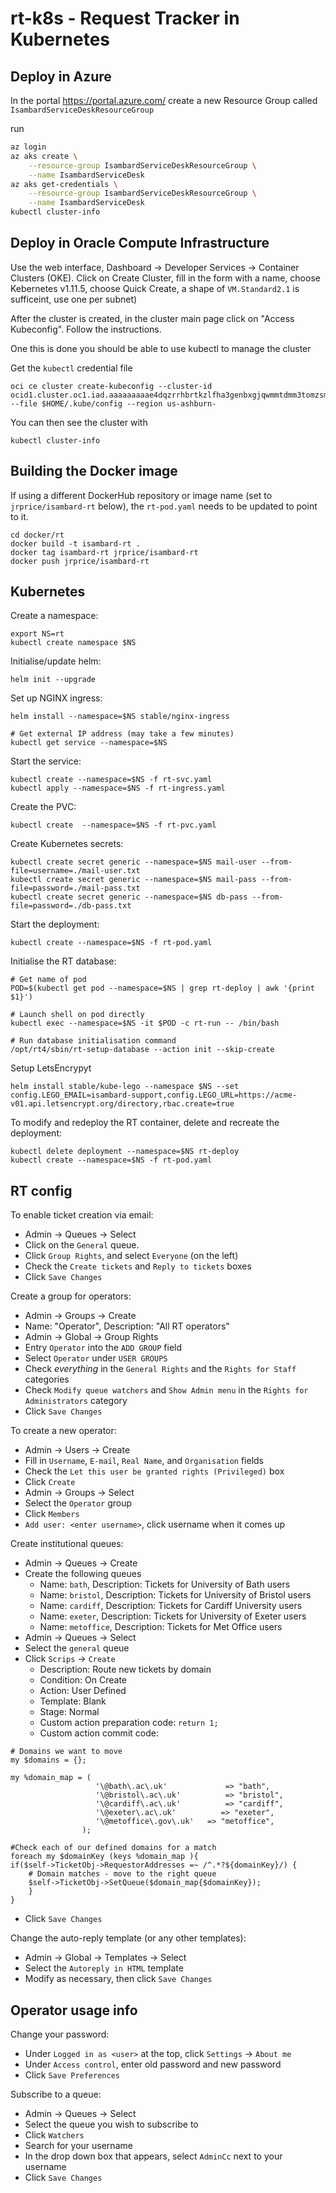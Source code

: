 # rt-k8s - Request Tracker in Kubernetes

## Deploy in Azure

In the portal https://portal.azure.com/ create a new Resource Group called
``IsambardServiceDeskResourceGroup``

run

```bash
az login
az aks create \
    --resource-group IsambardServiceDeskResourceGroup \
    --name IsambardServiceDesk
az aks get-credentials \
    --resource-group IsambardServiceDeskResourceGroup \
    --name IsambardServiceDesk
kubectl cluster-info
```

## Deploy in Oracle Compute Infrastructure

Use the web interface, Dashboard -> Developer Services -> Container Clusters
(OKE). Click on Create Cluster, fill in the form with a name, choose Kebernetes
v1.11.5, choose Quick Create, a shape of `VM.Standard2.1` is sufficeint, use
one per subnet)

After the cluster is created, in the cluster main page click on "Access Kubeconfig". Follow the instructions.

One this is done you should be able to use kubectl to manage the cluster

Get the `kubectl` credential file

```
oci ce cluster create-kubeconfig --cluster-id ocid1.cluster.oc1.iad.aaaaaaaaae4dqzrrhbrtkzlfha3genbxgjqwmmtdmm3tomzsmc2tsojsmy2w --file $HOME/.kube/config --region us-ashburn-
```

You can then see the cluster with

```
kubectl cluster-info
```

## Building the Docker image

If using a different DockerHub repository or image name (set to `jrprice/isambard-rt` below), the `rt-pod.yaml` needs to be updated to point to it.

    cd docker/rt
    docker build -t isambard-rt .
    docker tag isambard-rt jrprice/isambard-rt
    docker push jrprice/isambard-rt


## Kubernetes

Create a namespace:

    export NS=rt
    kubectl create namespace $NS

Initialise/update helm:

    helm init --upgrade

Set up NGINX ingress:

    helm install --namespace=$NS stable/nginx-ingress

    # Get external IP address (may take a few minutes)
    kubectl get service --namespace=$NS

Start the service:

    kubectl create --namespace=$NS -f rt-svc.yaml
    kubectl apply --namespace=$NS -f rt-ingress.yaml

Create the PVC:

    kubectl create  --namespace=$NS -f rt-pvc.yaml

Create Kubernetes secrets:

    kubectl create secret generic --namespace=$NS mail-user --from-file=username=./mail-user.txt
    kubectl create secret generic --namespace=$NS mail-pass --from-file=password=./mail-pass.txt
    kubectl create secret generic --namespace=$NS db-pass --from-file=password=./db-pass.txt

Start the deployment:

    kubectl create --namespace=$NS -f rt-pod.yaml

Initialise the RT database:

    # Get name of pod
    POD=$(kubectl get pod --namespace=$NS | grep rt-deploy | awk '{print $1}')

    # Launch shell on pod directly
    kubectl exec --namespace=$NS -it $POD -c rt-run -- /bin/bash

    # Run database initialisation command
    /opt/rt4/sbin/rt-setup-database --action init --skip-create

Setup LetsEncrypyt

    helm install stable/kube-lego --namespace $NS --set config.LEGO_EMAIL=isambard-support,config.LEGO_URL=https://acme-v01.api.letsencrypt.org/directory,rbac.create=true

To modify and redeploy the RT container, delete and recreate the deployment:

    kubectl delete deployment --namespace=$NS rt-deploy
    kubectl create --namespace=$NS -f rt-pod.yaml

## RT config

To enable ticket creation via email:
- Admin -> Queues -> Select
- Click on the `General` queue.
- Click `Group Rights`, and select `Everyone` (on the left)
- Check the `Create tickets` and `Reply to tickets` boxes
- Click `Save Changes`

Create a group for operators:
- Admin -> Groups -> Create
- Name: "Operator", Description: "All RT operators"
- Admin -> Global -> Group Rights
- Entry `Operator` into the `ADD GROUP` field
- Select `Operator` under `USER GROUPS`
- Check *everything* in the `General Rights` and the `Rights for Staff` categories
- Check `Modify queue watchers` and `Show Admin menu` in the `Rights for Administrators` category
- Click `Save Changes`

To create a new operator:
- Admin -> Users -> Create
- Fill in `Username`, `E-mail`, `Real Name`, and `Organisation` fields
- Check the `Let this user be granted rights (Privileged)` box
- Click `Create`
- Admin -> Groups -> Select
- Select the `Operator` group
- Click `Members`
- `Add user: <enter username>`, click username when it comes up

Create institutional queues:
- Admin -> Queues -> Create
- Create the following queues
  - Name: `bath`, Description: Tickets for University of Bath users
  - Name: `bristol`, Description: Tickets for University of Bristol users
  - Name: `cardiff`, Description: Tickets for Cardiff University users
  - Name: `exeter`, Description: Tickets for University of Exeter users
  - Name: `metoffice`, Description: Tickets for Met Office users
- Admin -> Queues -> Select
- Select the `general` queue
- Click `Scrips` -> `Create`
  - Description: Route new tickets by domain
  - Condition: On Create
  - Action: User Defined
  - Template: Blank
  - Stage: Normal
  - Custom action preparation code: `return 1;`
  - Custom action commit code:
```
# Domains we want to move
my $domains = {};

my %domain_map = (
                   '\@bath\.ac\.uk'             => "bath",
                   '\@bristol\.ac\.uk'          => "bristol",
                   '\@cardiff\.ac\.uk'          => "cardiff",
                   '\@exeter\.ac\.uk'          => "exeter",
                   '\@metoffice\.gov\.uk'   => "metoffice",
                );

#Check each of our defined domains for a match
foreach my $domainKey (keys %domain_map ){
if($self->TicketObj->RequestorAddresses =~ /^.*?${domainKey}/) {
    # Domain matches - move to the right queue
    $self->TicketObj->SetQueue($domain_map{$domainKey});
    }
}
```
  - Click `Save Changes`

Change the auto-reply template (or any other templates):
- Admin -> Global -> Templates -> Select
- Select the `Autoreply in HTML` template
- Modify as necessary, then click `Save Changes`


## Operator usage info

Change your password:
- Under `Logged in as <user>` at the top, click `Settings` -> `About me`
- Under `Access control`, enter old password and new password
- Click `Save Preferences`

Subscribe to a queue:
- Admin -> Queues -> Select
- Select the queue you wish to subscribe to
- Click `Watchers`
- Search for your username
- In the drop down box that appears, select `AdminCc` next to your username
- Click `Save Changes`
